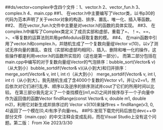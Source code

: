 ##ds/vector+complex中含四个文件：1、vector.h 2、vector_fun.h 3、complex.h 4、main.cpp
##1、
在vector.h中主要编写了Vector类，以书p30的代码为范本声明了关于vector对象的构造、排序、置乱、唯一化、插入等函数。
##2、
而在vector_fun.h文件中主要是对vector.h的函数的具体实现。
##3、
在complex.h中编写了Complex类定义了成员实部和虚部，重载了=、！=、==、>、<等复数的运算法则并用getModulus获取复数的模。
##4、
在main函数中引用了vector.h和complex.h，并随机生成了一个复数向量组Vector v(10)，以v了测试无序向量的置乱、查找（实部和虚部均相同）、插入、删除和唯一化的操作，这些操作都是利用vector.h的函数所实现的（这也是第一部分）。 而第二部分包括在main.cpp中编写的对于复数向量组Vector的气泡排序：bubble_sort(Vector& v)（从大到小）bubble_sortdif(Vector& v)(从小到大)和归并排序： merge_sort(Vector& v, int l, int r)（从大到小） merge_sortdif(Vector& v, int l, int r)（从小到大）。我先随机生成了含4000个复数的Vector v1，并让v2=v1，然后依次对它们进行乱序、顺序以及逆序的排序测试并cout了它们的所用时间以比较。 在第三部分我先定义了一个查找模在[m1,m2)之间并按序存于一个子向量中作为返回值的函数Vector findRange(const Vector& v, double m1, double m2)，利用它对新生成并排序过的 Vector v3(10)来操作res = findRange(v3, 0, 4)返回了一个模在[0,4)有序子向量res。
##PS:发现下载完代码后放在devc++中部分文件（main.cpp）的中文注释会变成乱码，而在Visual Studio上没有这个问题。第二版： From Xie 2023/3/30
